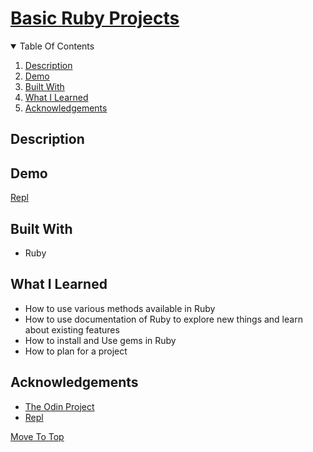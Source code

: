 
# [Basic Ruby Projects](#)
<about>
<details open="open">
  <summary>Table Of Contents</summary>
  <ol>
    <li>
      <a href="#description">Description</a>
    </li>
    <li>
      <a href="#demo">Demo</a>
    </li>
    <li>
      <a href="#built-with">Built With</a>
    </li>
     <li>
      <a href="#what-i-learned">What I Learned</a>
    </li>
     <li>
      <a href="#acknowledgements">Acknowledgements</a>
    </li>
  </ol>
</details>

## Description
<Description> 

## Demo
[Repl](https://replit.com/@MaheshkumarP/BasicRubyProjects#README.md)
</br>
  
## Built With
* Ruby

## What I Learned
* How to use various methods available in Ruby
* How to use documentation of Ruby to explore new things and learn about existing features
* How to install and Use gems in Ruby
* How to plan for a project
  
## Acknowledgements
* [The Odin Project](https://theodinproject.com)
* [Repl](https://replit.com)

[Move To Top](#basic-ruby-projects)
